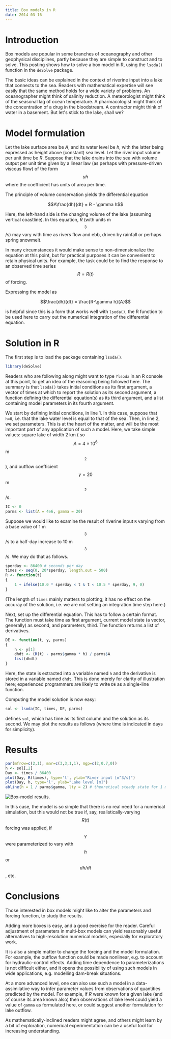 ```yaml
---
title: Box models in R
date: 2014-03-16
---
```

<script src="https://polyfill.io/v3/polyfill.min.js?features=es6"></script>
<script id="MathJax-script" async src="https://cdn.jsdelivr.net/npm/mathjax@3/es5/tex-mml-chtml.js"></script>

# Introduction

Box models are popular in some branches of oceanography and other geophysical
disciplines, partly because they are simple to construct and to solve.  This
posting shows how to solve a box model in R, using the `lsoda()` function in
the `deSolve` package.

The basic ideas can be explained in the context of riverine input into a lake
that connects to the sea.  Readers with mathematical expertise will see easily
that the same method holds for a wide variety of problems. An oceanographer
might think of salinity reduction.  A meteorologist might think of the seasonal
lag of ocean temperature.  A pharmacologist might think of the concentration of
a drug in the bloodstream.  A contractor might think of water in a basement.
But let's stick to the lake, shall we?


# Model formulation

Let the lake surface area be *A*, and its water level be *h*, with the latter
being expressed as height above (constant) sea level.  Let the river input
volume per unit time be *R*.   Suppose that the lake drains into the sea with
volume output per unit time given by a linear law (as perhaps with
pressure-driven viscous flow) of the form $$\gamma h$$ where the coefficient
has units of area per time.

The principle of volume conservation yields the differential equation

$$A\frac{dh}{dt} = R - \gamma h$$

Here, the left-hand side is the changing volume of the lake (assuming vertical
coastline).  In this equation, *R* (with units m$$^3$$/s) may vary with time as
rivers flow and ebb, driven by rainfall or perhaps spring snowmelt.

In many circumstances it would make sense to non-dimensionalize the equation at
this point, but for practical purposes it can be convenient to retain physical
units.  For example, the task could be to find the response to an observed
time series $$R=R(t)$$ of forcing.

Expressing the model as

$$\frac{dh}{dt} = \frac{R-\gamma h}{A}$$

is helpful since this is a form that works well with `lsoda()`, the R function
to be used here to carry out the numerical integration of the differential
equation.



# Solution in R

The first step is to load the package containing `lsoda()`.


```R
library(deSolve)
```

Readers who are following along might want to type `?lsoda` in an R console at
this point, to get an idea of the reasoning being followed here.  The summary
is that `lsoda()` takes initial conditions as its first argument, a vector of
times at which to report the solution as its second argument, a function
defining the differential equation(s) as its third argument, and a list
containing model parameters in its fourth argument.

We start by defining initial conditions, in line 1.  In this case, suppose that
`h=0`, i.e. that the lake water level is equal to that of the sea.  Then, in
line 2, we set parameters.  This is at the heart of the matter, and will be the
most important part of any application of such a model.  Here, we take simple
values: square lake of width 2 km ( so $$A=4\times 10^6$$ m$$^2$$), and outflow
coefficient $$\gamma=20$$ m$$^2$$/s.



```R
IC <- 0
parms <- list(A = 4e6, gamma = 20)
```

Suppose we would like to examine the result of riverine input `R` varying from
a base value of 1 m$$^3$$/s to a half-day increase to 10 m$$^3$$/s.  We may do that
as follows.


```R
sperday <- 86400 # seconds per day
times <- seq(0, 20*sperday, length.out = 500)
R <- function(t)
{
    1 + ifelse(10.0 * sperday < t & t < 10.5 * sperday, 9, 0)
}
```

(The length of `times` mainly matters to plotting; it has no effect on the
accuray of the solution, i.e. we are not setting an integration time step
here.)

Next, set up the differential equation.  This has to follow a certain format.
The function must take time as first argument, current model state (a vector,
generally) as second, and parameters, third.  The function returns a list of
derivatives.

```R
DE <- function(t, y, parms)
{
    h <- y[1]
    dhdt <- (R(t) - parms$gamma * h) / parms$A
    list(dhdt)
}
```

Here, the state is extracted into a variable named `h` and the derivative is
stored in a variable named `dhdt`.  This is done merely for clarity of
illustration here; experienced programmers are likely to write `DE` as a
single-line function.

Computing the model solution is now easy:

```R
sol <- lsoda(IC, times, DE, parms)
```

defines `sol`, which has time as its first column and the solution as its
second.  We may plot the results as follows (where time is indicated in days
for simplicity).

# Results


```R
par(mfrow=c(2,1), mar=c(3,3,1,1), mgp=c(2,0.7,0))
h <- sol[,2]
Day <- times / 86400
plot(Day, R(times), type='l', ylab="River input [m^3/s]")
plot(Day, h, type='l', ylab="Lake level [m]")
abline(h = 1 / parms$gamma, lty = 2) # theoretical steady state for 1 m^3/s
```

![Box-model results.](/skills-github-pages/docs/assets/images/2014-03-16-box-model.png) 

In this case, the model is so simple that there is no real need for a numerical
simulation, but this would not be true if, say, realistically-varying $$R(t)$$
forcing was applied, if $$\gamma$$ were parameterized to vary with $$h$$
or $$dh/dt$$, etc.

# Conclusions

Those interested in box models might like to alter the parameters and forcing
function, to study the results.  

Adding more boxes is easy, and a good exercise for the reader.  Careful
adjustment of parameters in multi-box models can yield reasonably useful
alternatives to high-resolution numerical models, especially for exploratory
work.

It is also a simple matter to change the forcing and the model formulation.
For example, the outflow function could be made nonlinear, e.g. to account for
hydraulic-control effects.  Adding time dependence to parameterizations is not
difficult either, and it opens the possibility of using such models in wide
applications, e.g. modelling dam-break situations.  

At a more advanced level, one can also use such a model in a data-assimilative
way to infer parameter values from observations of quantities predicted by the
model.  For example, if *R* were known for a given lake (and of course its area
known also) then observations of lake level could yield a value of `gamma` as
formulated here, or could suggest another formulation for lake outflow.

As mathematically-inclined readers might agree, and others might learn by a bit
of exploration, numerical experimentation can be a useful tool for increasing
understanding.

